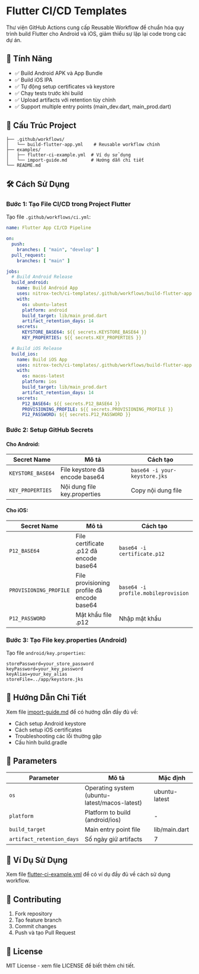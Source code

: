 # Flutter CI/CD Templates

Thư viện GitHub Actions cung cấp Reusable Workflow để chuẩn hóa quy trình build Flutter cho Android và iOS, giảm thiểu sự lặp lại code trong các dự án.

## 🚀 Tính Năng

- ✅ Build Android APK và App Bundle
- ✅ Build iOS IPA
- ✅ Tự động setup certificates và keystore
- ✅ Chạy tests trước khi build
- ✅ Upload artifacts với retention tùy chỉnh
- ✅ Support multiple entry points (main_dev.dart, main_prod.dart)

## 📁 Cấu Trúc Project

```
├── .github/workflows/
│   └── build-flutter-app.yml    # Reusable workflow chính
├── examples/
│   ├── flutter-ci-example.yml  # Ví dụ sử dụng
│   └── import-guide.md         # Hướng dẫn chi tiết
└── README.md
```

## 🛠️ Cách Sử Dụng

### Bước 1: Tạo File CI/CD trong Project Flutter

Tạo file `.github/workflows/ci.yml`:

```yaml
name: Flutter App CI/CD Pipeline

on:
  push:
    branches: [ "main", "develop" ]
  pull_request:
    branches: [ "main" ]

jobs:
  # Build Android Release
  build_android:
    name: Build Android App
    uses: nitrox-tech/ci-templates/.github/workflows/build-flutter-app.yml@main
    with:
      os: ubuntu-latest
      platform: android
      build_target: lib/main_prod.dart
      artifact_retention_days: 14
    secrets:
      KEYSTORE_BASE64: ${{ secrets.KEYSTORE_BASE64 }}
      KEY_PROPERTIES: ${{ secrets.KEY_PROPERTIES }}

  # Build iOS Release
  build_ios:
    name: Build iOS App
    uses: nitrox-tech/ci-templates/.github/workflows/build-flutter-app.yml@main
    with:
      os: macos-latest
      platform: ios
      build_target: lib/main_prod.dart
      artifact_retention_days: 14
    secrets:
      P12_BASE64: ${{ secrets.P12_BASE64 }}
      PROVISIONING_PROFILE: ${{ secrets.PROVISIONING_PROFILE }}
      P12_PASSWORD: ${{ secrets.P12_PASSWORD }}
```

### Bước 2: Setup GitHub Secrets

#### Cho Android:
| Secret Name | Mô tả | Cách tạo |
|-------------|-------|----------|
| `KEYSTORE_BASE64` | File keystore đã encode base64 | `base64 -i your-keystore.jks` |
| `KEY_PROPERTIES` | Nội dung file key.properties | Copy nội dung file |

#### Cho iOS:
| Secret Name | Mô tả | Cách tạo |
|-------------|-------|----------|
| `P12_BASE64` | File certificate .p12 đã encode base64 | `base64 -i certificate.p12` |
| `PROVISIONING_PROFILE` | File provisioning profile đã encode base64 | `base64 -i profile.mobileprovision` |
| `P12_PASSWORD` | Mật khẩu file .p12 | Nhập mật khẩu |

### Bước 3: Tạo File key.properties (Android)

Tạo file `android/key.properties`:

```properties
storePassword=your_store_password
keyPassword=your_key_password
keyAlias=your_key_alias
storeFile=../app/keystore.jks
```

## 📖 Hướng Dẫn Chi Tiết

Xem file [import-guide.md](examples/import-guide.md) để có hướng dẫn đầy đủ về:
- Cách setup Android keystore
- Cách setup iOS certificates
- Troubleshooting các lỗi thường gặp
- Cấu hình build.gradle

## 🔧 Parameters

| Parameter | Mô tả | Mặc định |
|-----------|-------|----------|
| `os` | Operating system (ubuntu-latest/macos-latest) | ubuntu-latest |
| `platform` | Platform to build (android/ios) | - |
| `build_target` | Main entry point file | lib/main.dart |
| `artifact_retention_days` | Số ngày giữ artifacts | 7 |

## 📝 Ví Dụ Sử Dụng

Xem file [flutter-ci-example.yml](examples/flutter-ci-example.yml) để có ví dụ đầy đủ về cách sử dụng workflow.

## 🤝 Contributing

1. Fork repository
2. Tạo feature branch
3. Commit changes
4. Push và tạo Pull Request

## 📄 License

MIT License - xem file LICENSE để biết thêm chi tiết.